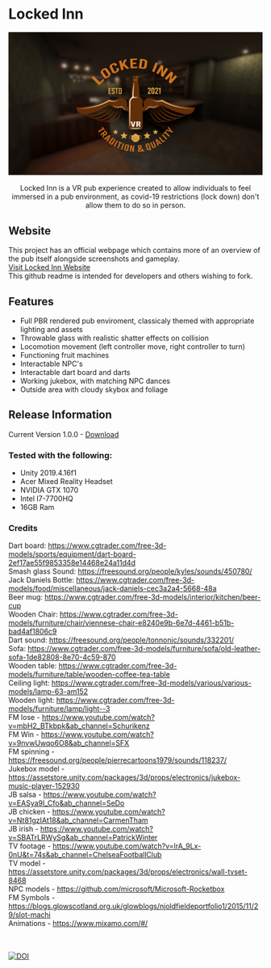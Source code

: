 # Locked Inn
![Logo](https://github.com/jbengey/LockedInn/blob/main/Assets/Brand/LockedInnGithubScreenshot.png?raw=true)
<br>
<p align="center"> Locked Inn is a VR pub experience created to allow individuals to feel immersed in a pub environment, as covid-19 restrictions (lock down) don't allow them to do so in person.</p>

## Website
This project has an official webpage which contains more of an overview of the pub itself alongside screenshots and gameplay.
<br>
[Visit Locked Inn Website](https://jbengey.github.io/LockedInn/)
<br>
This github readme is intended for developers and others wishing to fork.
<br>
## Features
* Full PBR rendered pub enviroment, classicaly themed with appropriate lighting and assets
* Throwable glass with realistic shatter effects on collision
* Locomotion movement (left controller move, right controller to turn)
* Functioning fruit machines
* Interactable NPC's
* Interactable dart board and darts
* Working jukebox, with matching NPC dances
* Outside area with cloudy skybox and foliage

## Release Information
Current Version 1.0.0 - [Download](https://github.com/jbengey/LockedInn/releases/download/v1.0.0/Locked.Inn.VR.-.V1.0.0.zip)

### Tested with the following:
* Unity 2019.4.16f1
* Acer Mixed Reality Headset
* NVIDIA GTX 1070
* Intel I7-7700HQ
* 16GB Ram

### Credits
Dart board: 	https://www.cgtrader.com/free-3d-models/sports/equipment/dart-board-2ef17ae55f9853358e14468e24a11d4d  <br>
Smash glass Sound: 	https://freesound.org/people/kyles/sounds/450780/ <br>
Jack Daniels Bottle:	 https://www.cgtrader.com/free-3d-models/food/miscellaneous/jack-daniels-cec3a2a4-5668-48a <br>
Beer mug: 	https://www.cgtrader.com/free-3d-models/interior/kitchen/beer-cup <br>
Wooden Chair: 	https://www.cgtrader.com/free-3d-models/furniture/chair/viennese-chair-e8240e9b-6e7d-4461-b51b-bad4af1806c9 <br>
Dart sound: 	https://freesound.org/people/tonnonic/sounds/332201/ <br>
Sofa: 	https://www.cgtrader.com/free-3d-models/furniture/sofa/old-leather-sofa-1de82808-8e70-4c59-870 <br>
Wooden table: 	https://www.cgtrader.com/free-3d-models/furniture/table/wooden-coffee-tea-table <br>
Ceiling light: 	https://www.cgtrader.com/free-3d-models/various/various-models/lamp-63-am152 <br>
Wooden light: 	https://www.cgtrader.com/free-3d-models/furniture/lamp/light--3 <br>
FM lose - https://www.youtube.com/watch?v=mbH2_BTkbpk&ab_channel=Schurikenz <br>
FM Win - https://www.youtube.com/watch?v=9nvwUwqo6O8&ab_channel=SFX <br>
FM spinning - https://freesound.org/people/pierrecartoons1979/sounds/118237/ <br>
Jukebox model - https://assetstore.unity.com/packages/3d/props/electronics/jukebox-music-player-152930 <br>
JB salsa - https://www.youtube.com/watch?v=EASya9I_Cfo&ab_channel=SeDo <br>
JB chicken - https://www.youtube.com/watch?v=Nt81gzIAt18&ab_channel=CarmenTham <br>
JB irish - https://www.youtube.com/watch?v=SBATrLRWySg&ab_channel=PatrickWinter <br>
TV footage - https://www.youtube.com/watch?v=lrA_9Lx-0nU&t=74s&ab_channel=ChelseaFootballClub <br>
TV model - https://assetstore.unity.com/packages/3d/props/electronics/wall-tvset-8468 <br>
NPC models - https://github.com/microsoft/Microsoft-Rocketbox <br>
FM Symbols - https://blogs.glowscotland.org.uk/glowblogs/njoldfieldeportfolio1/2015/11/29/slot-machi<br>
Animations - https://www.mixamo.com/#/ <br>


<br><br>
[![DOI](https://zenodo.org/badge/321153417.svg)](https://zenodo.org/badge/latestdoi/321153417)
<br>






